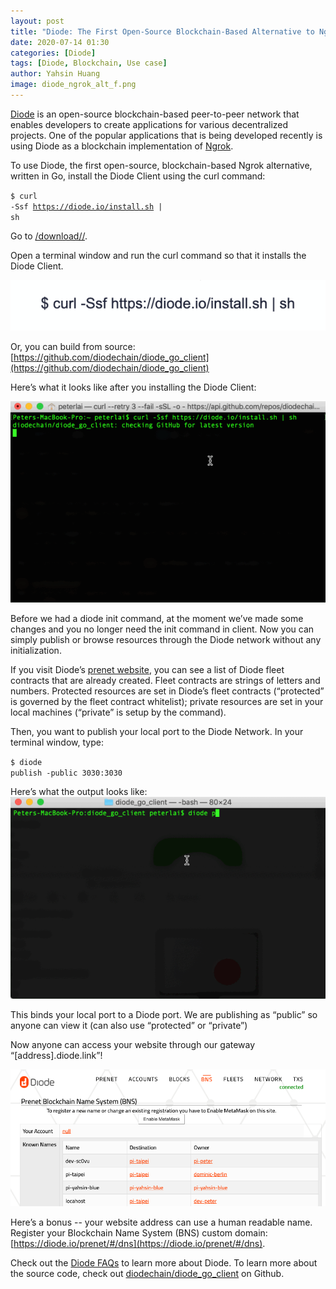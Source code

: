 ```yaml
---
layout: post
title: "Diode: The First Open-Source Blockchain-Based Alternative to Ngrok"
date: 2020-07-14 01:30
categories: [Diode]
tags: [Diode, Blockchain, Use case]
author: Yahsin Huang
image: diode_ngrok_alt_f.png
---
```


[Diode](https://github.com/diodechain/diode_go_client) is an open-source blockchain-based peer-to-peer network that enables developers to create applications for various decentralized projects. One of the popular applications that is being developed recently is using Diode as a blockchain implementation of [Ngrok](https://ngrok.com/).

To use Diode, the first open-source, blockchain-based Ngrok alternative, written in Go, install the Diode Client using the curl command: 

<code class="highlighter-rouge"><span class="noselect">$ </span>curl -Ssf https://diode.io/install.sh | sh</code>

Go to [/download//](/download//). 

Open a terminal window and run the curl command so that it installs the Diode Client. 

![](../assets/img/blog/diode_ngrok_1.png)


Or, you can build from source: [https://github.com/diodechain/diode_go_client](https://github.com/diodechain/diode_go_client) 

Here’s what it looks like after you installing the Diode Client: 

![](../assets/img/blog/diode_install_ngrok.gif)

Before we had a diode init command, at the moment we’ve made some changes and you no longer need the init command in client. Now you can simply publish or browse resources through the Diode network without any initialization.

If you visit Diode’s [prenet website](https://diode.io/prenet/#/dns), you can see a list of Diode fleet contracts that are already created. Fleet contracts are strings of letters and numbers. Protected resources are set in Diode’s fleet contracts (“protected” is governed by the fleet contract whitelist); private resources are set in your local machines (“private” is setup by the command). 

Then, you want to publish your local port to the Diode Network. In your terminal window, type: 

<code class="highlighter-rouge"><span class="noselect">$ </span>diode publish -public 3030:3030</code>

Here’s what the output looks like:
![](../assets/img/blog/gif_diode_publish.gif)

This binds your local port to a Diode port. We are publishing as “public” so anyone can view it (can also use “protected” or “private”) 

Now anyone can access your website through our gateway “[address].diode.link”!

![](../assets/img/blog/diode_ngrok_prenet.png)

Here’s a bonus -- your website address can use a human readable name. Register your Blockchain Name System (BNS) custom domain: [https://diode.io/prenet/#/dns](https://diode.io/prenet/#/dns). 

Check out the [Diode FAQs](https://github.com/diodechain/wiki/wiki/FAQs) to learn more about Diode. To learn more about the source code, check out [diodechain/diode_go_client](https://github.com/diodechain/diode_go_client) on Github.